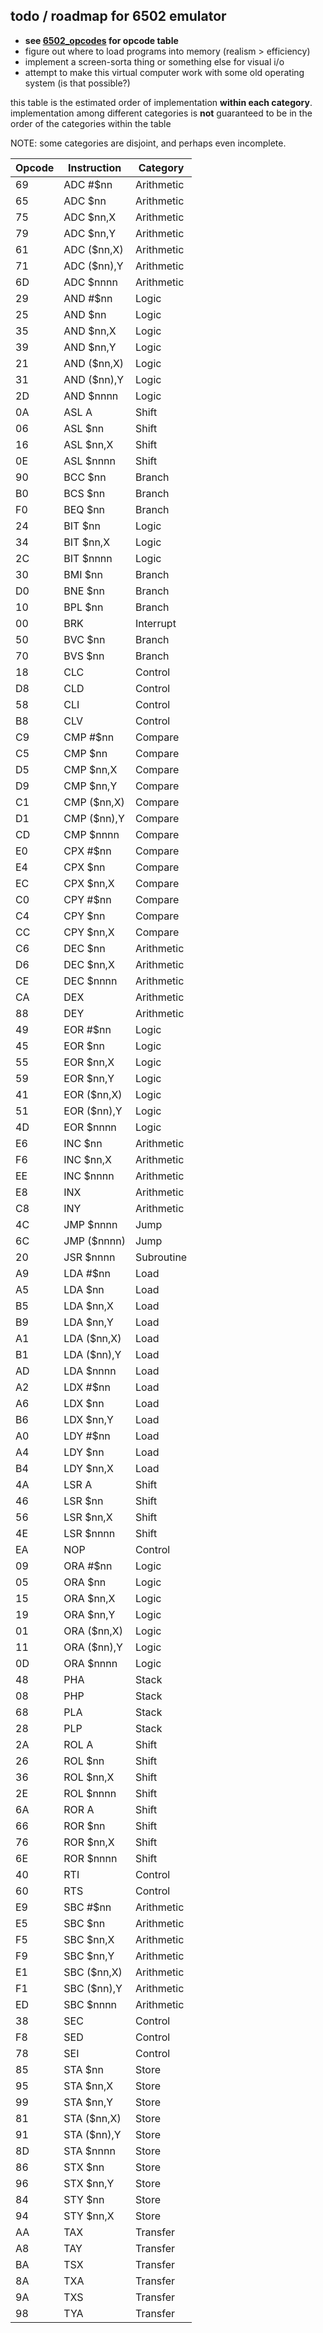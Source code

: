 ## todo / roadmap for 6502 emulator
- **see [6502_opcodes](https://pastraiser.com/cpu/6502/6502_opcodes.html) for opcode table**  
- figure out where to load programs into memory (realism > efficiency)
- implement a screen-sorta thing or something else for visual i/o
- attempt to make this virtual computer work with some old operating system (is that possible?)

this table is the estimated order of implementation **within each category**. implementation among different categories is **not** guaranteed to be in the order of the categories within the table   

NOTE: some categories are disjoint, and perhaps even incomplete.

| Opcode | Instruction | Category    |
| ------ | ----------- | ----------- |
| 69     | ADC #$nn    | Arithmetic  |
| 65     | ADC $nn     | Arithmetic  |
| 75     | ADC $nn,X   | Arithmetic  |
| 79     | ADC $nn,Y   | Arithmetic  |
| 61     | ADC ($nn,X) | Arithmetic  |
| 71     | ADC ($nn),Y | Arithmetic  |
| 6D     | ADC $nnnn   | Arithmetic  |
| 29     | AND #$nn    | Logic       |
| 25     | AND $nn     | Logic       |
| 35     | AND $nn,X   | Logic       |
| 39     | AND $nn,Y   | Logic       |
| 21     | AND ($nn,X) | Logic       |
| 31     | AND ($nn),Y | Logic       |
| 2D     | AND $nnnn   | Logic       |
| 0A     | ASL A       | Shift       |
| 06     | ASL $nn     | Shift       |
| 16     | ASL $nn,X   | Shift       |
| 0E     | ASL $nnnn   | Shift       |
| 90     | BCC $nn     | Branch      |
| B0     | BCS $nn     | Branch      |
| F0     | BEQ $nn     | Branch      |
| 24     | BIT $nn     | Logic       |
| 34     | BIT $nn,X   | Logic       |
| 2C     | BIT $nnnn   | Logic       |
| 30     | BMI $nn     | Branch      |
| D0     | BNE $nn     | Branch      |
| 10     | BPL $nn     | Branch      |
| 00     | BRK         | Interrupt   |
| 50     | BVC $nn     | Branch      |
| 70     | BVS $nn     | Branch      |
| 18     | CLC         | Control     |
| D8     | CLD         | Control     |
| 58     | CLI         | Control     |
| B8     | CLV         | Control     |
| C9     | CMP #$nn    | Compare     |
| C5     | CMP $nn     | Compare     |
| D5     | CMP $nn,X   | Compare     |
| D9     | CMP $nn,Y   | Compare     |
| C1     | CMP ($nn,X) | Compare     |
| D1     | CMP ($nn),Y | Compare     |
| CD     | CMP $nnnn   | Compare     |
| E0     | CPX #$nn    | Compare     |
| E4     | CPX $nn     | Compare     |
| EC     | CPX $nn,X   | Compare     |
| C0     | CPY #$nn    | Compare     |
| C4     | CPY $nn     | Compare     |
| CC     | CPY $nn,X   | Compare     |
| C6     | DEC $nn     | Arithmetic  |
| D6     | DEC $nn,X   | Arithmetic  |
| CE     | DEC $nnnn   | Arithmetic  |
| CA     | DEX         | Arithmetic  |
| 88     | DEY         | Arithmetic  |
| 49     | EOR #$nn    | Logic       |
| 45     | EOR $nn     | Logic       |
| 55     | EOR $nn,X   | Logic       |
| 59     | EOR $nn,Y   | Logic       |
| 41     | EOR ($nn,X) | Logic       |
| 51     | EOR ($nn),Y | Logic       |
| 4D     | EOR $nnnn   | Logic       |
| E6     | INC $nn     | Arithmetic  |
| F6     | INC $nn,X   | Arithmetic  |
| EE     | INC $nnnn   | Arithmetic  |
| E8     | INX         | Arithmetic  |
| C8     | INY         | Arithmetic  |
| 4C     | JMP $nnnn   | Jump        |
| 6C     | JMP ($nnnn) | Jump        |
| 20     | JSR $nnnn   | Subroutine  |
| A9     | LDA #$nn    | Load        |
| A5     | LDA $nn     | Load        |
| B5     | LDA $nn,X   | Load        |
| B9     | LDA $nn,Y   | Load        |
| A1     | LDA ($nn,X) | Load        |
| B1     | LDA ($nn),Y | Load        |
| AD     | LDA $nnnn   | Load        |
| A2     | LDX #$nn    | Load        |
| A6     | LDX $nn     | Load        |
| B6     | LDX $nn,Y   | Load        |
| A0     | LDY #$nn    | Load        |
| A4     | LDY $nn     | Load        |
| B4     | LDY $nn,X   | Load        |
| 4A     | LSR A       | Shift       |
| 46     | LSR $nn     | Shift       |
| 56     | LSR $nn,X   | Shift       |
| 4E     | LSR $nnnn   | Shift       |
| EA     | NOP         | Control     |
| 09     | ORA #$nn    | Logic       |
| 05     | ORA $nn     | Logic       |
| 15     | ORA $nn,X   | Logic       |
| 19     | ORA $nn,Y   | Logic       |
| 01     | ORA ($nn,X) | Logic       |
| 11     | ORA ($nn),Y | Logic       |
| 0D     | ORA $nnnn   | Logic       |
| 48     | PHA         | Stack       |
| 08     | PHP         | Stack       |
| 68     | PLA         | Stack       |
| 28     | PLP         | Stack       |
| 2A     | ROL A       | Shift       |
| 26     | ROL $nn     | Shift       |
| 36     | ROL $nn,X   | Shift       |
| 2E     | ROL $nnnn   | Shift       |
| 6A     | ROR A       | Shift       |
| 66     | ROR $nn     | Shift       |
| 76     | ROR $nn,X   | Shift       |
| 6E     | ROR $nnnn   | Shift       |
| 40     | RTI         | Control     |
| 60     | RTS         | Control     |
| E9     | SBC #$nn    | Arithmetic  |
| E5     | SBC $nn     | Arithmetic  |
| F5     | SBC $nn,X   | Arithmetic  |
| F9     | SBC $nn,Y   | Arithmetic  |
| E1     | SBC ($nn,X) | Arithmetic  |
| F1     | SBC ($nn),Y | Arithmetic  |
| ED     | SBC $nnnn   | Arithmetic  |
| 38     | SEC         | Control     |
| F8     | SED         | Control     |
| 78     | SEI         | Control     |
| 85     | STA $nn     | Store       |
| 95     | STA $nn,X   | Store       |
| 99     | STA $nn,Y   | Store       |
| 81     | STA ($nn,X) | Store       |
| 91     | STA ($nn),Y | Store       |
| 8D     | STA $nnnn   | Store       |
| 86     | STX $nn     | Store       |
| 96     | STX $nn,Y   | Store       |
| 84     | STY $nn     | Store       |
| 94     | STY $nn,X   | Store       |
| AA     | TAX         | Transfer    |
| A8     | TAY         | Transfer    |
| BA     | TSX         | Transfer    |
| 8A     | TXA         | Transfer    |
| 9A     | TXS         | Transfer    |
| 98     | TYA         | Transfer    |
